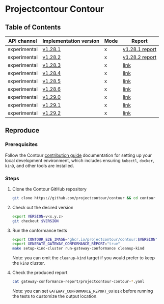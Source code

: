# Projectcontour Contour

## Table of Contents

|API channel|Implementation version|Mode|Report|
|-----------|----------------------|----|------|
|experimental|[v1.28.1](https://github.com/projectcontour/contour/releases/tag/v1.28.1)|x|[v1.28.1 report](./v1.28.1-report.yaml)|
|experimental|[v1.28.2](https://github.com/projectcontour/contour/releases/tag/v1.28.2)|x|[v1.28.2 report](./v1.28.2-report.yaml)|
|experimental|[v1.28.3](https://github.com/projectcontour/contour/releases/tag/v1.28.3)|x|[link](./v1.28.3-report.yaml)|
|experimental|[v1.28.4](https://github.com/projectcontour/contour/releases/tag/v1.28.4)|x|[link](./v1.28.4-report.yaml)|
|experimental|[v1.28.5](https://github.com/projectcontour/contour/releases/tag/v1.28.5)|x|[link](./experimental-v1.28.5-default-report.yaml)|
|experimental|[v1.28.6](https://github.com/projectcontour/contour/releases/tag/v1.28.6)|x|[link](./experimental-v1.28.6-default-report.yaml)|
|experimental|[v1.29.0](https://github.com/projectcontour/contour/releases/tag/v1.29.0)|x|[link](./v1.29.0-report.yaml)|
|experimental|[v1.29.1](https://github.com/projectcontour/contour/releases/tag/v1.29.1)|x|[link](./experimental-v1.29.1-default-report.yaml)|
|experimental|[v1.29.2](https://github.com/projectcontour/contour/releases/tag/v1.29.2)|x|[link](./experimental-v1.29.2-default-report.yaml)|

## Reproduce

### Prerequisites

Follow the Contour [contribution guide][0] documentation for setting up your local development environment, which includes ensuring `kubectl`, `docker`, `kinD`, and other tools are installed.

### Steps

1. Clone the Contour GitHub repository

   ```bash
   git clone https://github.com/projectcontour/contour && cd contour
   ```

2. Check out the desired version

   ```bash
   export VERSION=v<x.y.z>
   git checkout $VERSION
   ```

3. Run the conformance tests

   ```bash
   export CONTOUR_E2E_IMAGE="ghcr.io/projectcontour/contour:$VERSION"
   export GENERATE_GATEWAY_CONFORMANCE_REPORT="true"
   make setup-kind-cluster run-gateway-conformance cleanup-kind
   ```

   Note: you can omit the `cleanup-kind` target if you would prefer to keep the `kinD` cluster.

4. Check the produced report

   ```bash
   cat gateway-conformance-report/projectcontour-contour-*.yaml
   ```

   Note: you can set `GATEWAY_CONFORMANCE_REPORT_OUTDIR` before running the tests to customize the output location.

[0]: https://github.com/projectcontour/contour/blob/main/CONTRIBUTING.md#building-from-source
